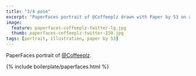 ```yaml
---
title: "3/4 pose"
excerpt: "PaperFaces portrait of @Coffeeplz drawn with Paper by 53 on an iPad."
image: 
  feature: paperfaces-coffeeplz-twitter-lg.jpg
  thumb: paperfaces-coffeeplz-twitter-150.jpg
tags: [portrait, illustration, paper by 53]
---
```


PaperFaces portrait of [@Coffeeplz](http://twitter.com/Coffeeplz).

{% include boilerplate/paperfaces.html %}